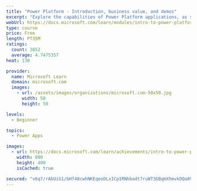 ```yaml
---
title: "Power Platform - Introduction, business value, and demos"
excerpt: "Explore the capabilities of Power Platform applications, as seen in demonstrations and customer case studies."
webUrl: https://docs.microsoft.com/learn/modules/intro-to-power-platform-mba/
type: course
price: Free
length: PT35M
ratings:
  count: 3652
  average: 4.7475357
heat: 130

provider:
  name: Microsoft Learn
  domain: microsoft.com
  images:
    - url: /assets/images/organizations/microsoft.com-50x50.jpg
      width: 50
      height: 50

levels:
  - Beginner

topics:
  - Power Apps

images:
  - url: https://docs.microsoft.com/learn/achievements/intro-to-power-platform-social.png
    width: 800
    height: 400
    isCached: true

secured: "v6q7/rAbUiG1/bHf48cwhNKEqeoDLxICpIRNhbadt7ruWT3GBqmXhmvkDQa0VZIrmnDAJzUcqUgt19pqO55O4v5HEohUENJgxTtqOv2Tcv78SX7MT3p1S8rNcxy3YzVqUdUzezbHX5yCWk+c3H8sxWQEF2CuvRRcDzA460hDgwIMiwRKR9NgXNXspze1PAL1fiYX6iAvZhT13mgODBXMDrQUGNDhj3NKstEpDl26eKEKaaEU1FgVuqU1DYWjzadYBjqiapqZkEZwHv8M2Lrl4mKsv32e05Dv/iNraQVZ14xqAu0TRbIlm61nv8bk8Kz5G+4vRvagafk8wrezVQ+s+w85L7MsZGNWCt2a39WaN2pvQVDMP85o1sLK6CipH5KYTkxgHYp2Xbj4e+ohxzeB+A==;wFXg7aEdcu00KE89j8HaeA=="
---
```


